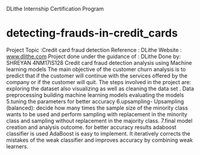 DLithe Internship Certification Program
# detecting-frauds-in-credit_cards
Project Topic :Credit card fraud detection Reference : DLithe Website : www.dlithe.com Project done under the guidance of : DLithe
Done by: SHREYAN 4NM17IS128
Credit card fraud detection analysis using Machine learning models
The main objective of the customer churn analysis is to predict that if the customer will continue with the services offered by the company or if the customer will quit.
The steps involved in the project are:
exploring the dataset also visualizing as well as cleaning the data set .
Data preprocessing
building machine learning models
evaluating the models
5.tuning the parameters for better accuracy
6.upsampling- Upsampling (balanced): decide how many times the sample size of the minority class wants to be used and perform sampling with replacement in the minority class and sampling without replacement in the majority class.
7.final model creation and analysis outcome.
for better accuracy results adaboost classifier is used
AdaBoost is easy to implement. It iteratively corrects the mistakes of the weak classifier and improves accuracy by combining weak learners.

